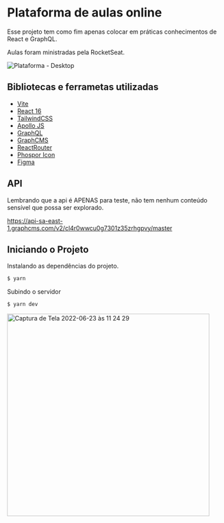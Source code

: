 # Plataforma de aulas online

Esse projeto tem como fim apenas colocar em práticas conhecimentos de React e GraphQL. 

Aulas foram ministradas pela RocketSeat.


![Plataforma - Desktop](https://user-images.githubusercontent.com/5381824/175322716-90299f6d-df05-4f65-8f0c-3cd57ae4afe5.png)


## Bibliotecas e ferrametas utilizadas
* [Vite](https://vitejs.dev/)
* [React 16](https://pt-br.reactjs.org/)
* [TailwindCSS](https://tailwindcss.com/)
* [Apollo JS](https://www.apollographql.com/)
* [GraphQL](https://graphql.org/)
* [GraphCMS](https://graphcms.com/)
* [ReactRouter](https://reactrouter.com/)
* [Phospor Icon](https://phosphoricons.com/)
* [Figma](https://www.figma.com/file/vyPgwkffEP3r3rukbg9JzK/Plataforma-de-evento---Ignite-Lab-(Community)?node-id=8%3A399)


## API

Lembrando que a api é APENAS para teste, não tem nenhum conteúdo sensível que possa ser explorado.

https://api-sa-east-1.graphcms.com/v2/cl4r0wwcu0g7301z35zrhgpvy/master


## Iniciando o Projeto

Instalando as dependências do projeto.

```bash
$ yarn
```

Subindo o servidor 

```bash
$ yarn dev
```
<img width="472" alt="Captura de Tela 2022-06-23 às 11 24 29" src="https://user-images.githubusercontent.com/5381824/175322827-71cd7a35-9698-4f11-9e21-4fd99e8850b6.png">


